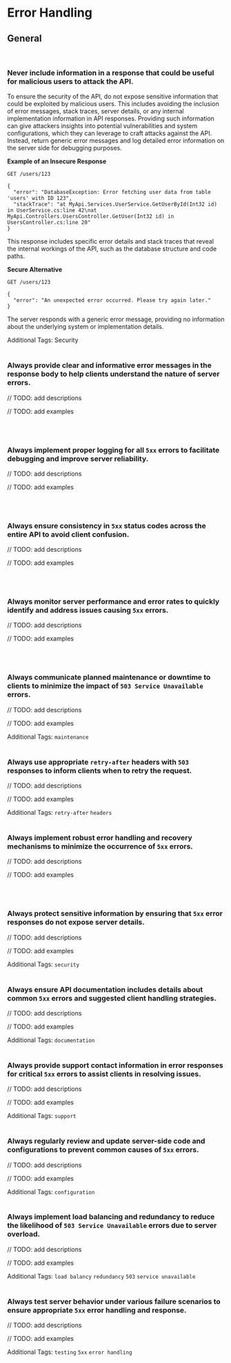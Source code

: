 # Error Handling


## General
<br>

### Never include information in a response that could be useful for malicious users to attack the API.

To ensure the security of the API, do not expose sensitive information that could be exploited by malicious
users. This includes avoiding the inclusion of error messages, stack traces, server details, or any internal
implementation information in API responses. Providing such information can give attackers insights into potential
vulnerabilities and system configurations, which they can leverage to craft attacks against the API. Instead,
return generic error messages and log detailed error information on the server side for debugging purposes.

**Example of an Insecure Response**
```http
GET /users/123

{
  "error": "DatabaseException: Error fetching user data from table 'users' with ID 123",
  "stackTrace": "at MyApi.Services.UserService.GetUserById(Int32 id) in UserService.cs:line 42\nat MyApi.Controllers.UsersController.GetUser(Int32 id) in UsersController.cs:line 20"
}
```

This response includes specific error details and stack traces that reveal the internal workings of the API, such
as the database structure and code paths.

**Secure Alternative**
```http
GET /users/123

{
  "error": "An unexpected error occurred. Please try again later."
}
```

The server responds with a generic error message, providing no information about the underlying system or implementation details.

Additional Tags: Security
<br><br>


### Always provide clear and informative error messages in the response body to help clients understand the nature of server errors.

// TODO: add descriptions

// TODO: add examples

<br><br>


### Always implement proper logging for all `5xx` errors to facilitate debugging and improve server reliability.

// TODO: add descriptions

// TODO: add examples

<br><br>


### Always ensure consistency in `5xx` status codes across the entire API to avoid client confusion.

// TODO: add descriptions

// TODO: add examples

<br><br>


### Always monitor server performance and error rates to quickly identify and address issues causing `5xx` errors.

// TODO: add descriptions

// TODO: add examples

<br><br>


### Always communicate planned maintenance or downtime to clients to minimize the impact of `503 Service Unavailable` errors.

// TODO: add descriptions

// TODO: add examples

Additional Tags: `maintenance`
<br><br>


### Always use appropriate `retry-after` headers with `503` responses to inform clients when to retry the request.

// TODO: add descriptions

// TODO: add examples

Additional Tags: `retry-after` `headers`
<br><br>


### Always implement robust error handling and recovery mechanisms to minimize the occurrence of `5xx` errors.

// TODO: add descriptions

// TODO: add examples

<br><br>


### Always protect sensitive information by ensuring that `5xx` error responses do not expose server details.

// TODO: add descriptions

// TODO: add examples

Additional Tags: `security`
<br><br>


### Always ensure API documentation includes details about common `5xx` errors and suggested client handling strategies.

// TODO: add descriptions

// TODO: add examples

Additional Tags: `documentation`
<br><br>


### Always provide support contact information in error responses for critical `5xx` errors to assist clients in resolving issues.

// TODO: add descriptions

// TODO: add examples

Additional Tags: `support`
<br><br>


### Always regularly review and update server-side code and configurations to prevent common causes of `5xx` errors.

// TODO: add descriptions

// TODO: add examples

Additional Tags: `configuration`
<br><br>


### Always implement load balancing and redundancy to reduce the likelihood of `503 Service Unavailable` errors due to server overload.

// TODO: add descriptions

// TODO: add examples

Additional Tags: `load balancy` `redundancy` `503` `service unavailable`
<br><br>


### Always test server behavior under various failure scenarios to ensure appropriate `5xx` error handling and response.

// TODO: add descriptions

// TODO: add examples

Additional Tags: `testing` `5xx` `error handling`
<br><br>

